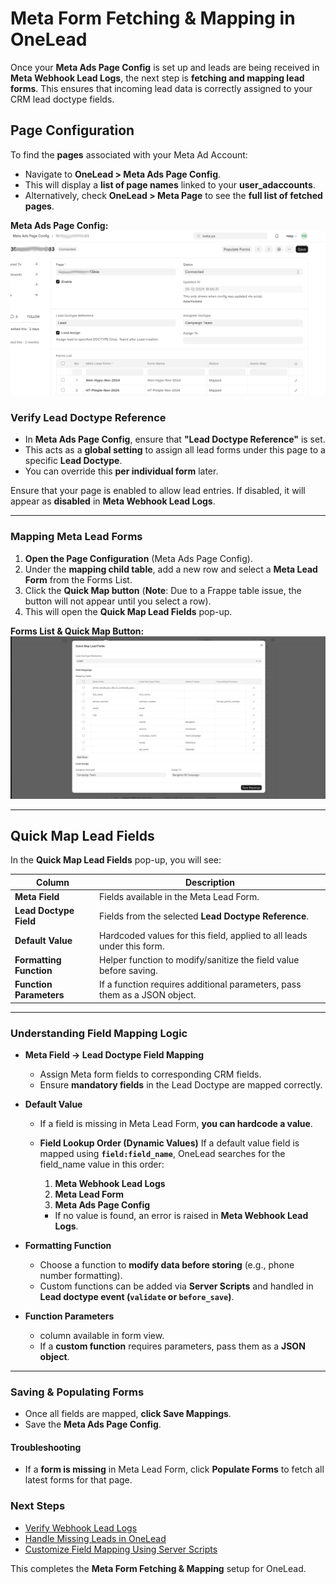 # **Meta Form Fetching & Mapping in OneLead**

Once your **Meta Ads Page Config** is set up and leads are being received in **Meta Webhook Lead Logs**, the next step is **fetching and mapping lead forms**. This ensures that incoming lead data is correctly assigned to your CRM lead doctype fields.


## **Page Configuration**
To find the **pages** associated with your Meta Ad Account:
- Navigate to **OneLead > Meta Ads Page Config**.
- This will display a **list of page names** linked to your **user_adaccounts**.
- Alternatively, check **OneLead > Meta Page** to see the **full list of fetched pages**.

**Meta Ads Page Config:**
![Meta Ads Page Config](../../assets/meta_ads_page_config.png)

### **Verify Lead Doctype Reference**
- In **Meta Ads Page Config**, ensure that **"Lead Doctype Reference"** is set.
- This acts as a **global setting** to assign all lead forms under this page to a specific **Lead Doctype**.
- You can override this **per individual form** later.

Ensure that your page is enabled to allow lead entries. If disabled, it will appear as **disabled** in **Meta Webhook Lead Logs**.

---

### **Mapping Meta Lead Forms**
  1. **Open the Page Configuration** (Meta Ads Page Config).
  2. Under the **mapping child table**, add a new row and select a **Meta Lead Form** from the Forms List.
  3. Click the **Quick Map button** (**Note**: Due to a Frappe table issue, the button will not appear until you select a row).
  4. This will open the **Quick Map Lead Fields** pop-up.

**Forms List & Quick Map Button:**
![Forms List & Quick Map](../../assets/meta_forms_list_quick_map.png)

---

## **Quick Map Lead Fields**
In the **Quick Map Lead Fields** pop-up, you will see:

| Column | Description |
|--------|------------|
| **Meta Field** | Fields available in the Meta Lead Form. |
| **Lead Doctype Field** | Fields from the selected **Lead Doctype Reference**. |
| **Default Value** | Hardcoded values for this field, applied to all leads under this form. |
| **Formatting Function** | Helper function to modify/sanitize the field value before saving. |
| **Function Parameters** | If a function requires additional parameters, pass them as a JSON object. |

---

### **Understanding Field Mapping Logic**
- **Meta Field → Lead Doctype Field Mapping**
    - Assign Meta form fields to corresponding CRM fields.
    - Ensure **mandatory fields** in the Lead Doctype are mapped correctly.

- **Default Value**
    - If a field is missing in Meta Lead Form, **you can hardcode a value**.

    - **Field Lookup Order (Dynamic Values)**
        If a default value field is mapped using **`field:field_name`**, OneLead searches for the field_name value in this order:
        1. **Meta Webhook Lead Logs**
        2. **Meta Lead Form**
        3. **Meta Ads Page Config**

        - If no value is found, an error is raised in **Meta Webhook Lead Logs**.

- **Formatting Function**
    - Choose a function to **modify data before storing** (e.g., phone number formatting).
    - Custom functions can be added via **Server Scripts** and handled in **Lead doctype event (`validate` or `before_save`)**.

- **Function Parameters**
    - column available in form view.
    - If a **custom function** requires parameters, pass them as a **JSON object**.

---

### **Saving & Populating Forms**
  - Once all fields are mapped, **click Save Mappings**.
  - Save the **Meta Ads Page Config**.

#### **Troubleshooting**
- If a **form is missing** in Meta Lead Form, click **Populate Forms** to fetch all latest forms for that page.

<!-- **Populate Forms Button:**
![Populate Forms Button](../../assets/meta_populate_forms.png) -->


### **Next Steps**
- [Verify Webhook Lead Logs](../meta/meta_lead_testing.md)
- [Handle Missing Leads in OneLead](../../troubleshooting/meta_webhook_issues.md)
- [Customize Field Mapping Using Server Scripts](../custom_scripts.md)

This completes the **Meta Form Fetching & Mapping** setup for OneLead.
